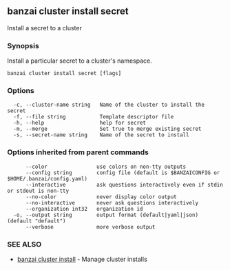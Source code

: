 ## banzai cluster install secret

Install a secret to a cluster

### Synopsis

Install a particular secret to a cluster's namespace.

```
banzai cluster install secret [flags]
```

### Options

```
  -c, --cluster-name string   Name of the cluster to install the secret
  -f, --file string           Template descriptor file
  -h, --help                  help for secret
  -m, --merge                 Set true to merge existing secret
  -s, --secret-name string    Name of the secret to install
```

### Options inherited from parent commands

```
      --color                use colors on non-tty outputs
      --config string        config file (default is $BANZAICONFIG or $HOME/.banzai/config.yaml)
      --interactive          ask questions interactively even if stdin or stdout is non-tty
      --no-color             never display color output
      --no-interactive       never ask questions interactively
      --organization int32   organization id
  -o, --output string        output format (default|yaml|json) (default "default")
      --verbose              more verbose output
```

### SEE ALSO

* [banzai cluster install](banzai_cluster_install.md)	 - Manage cluster installs

